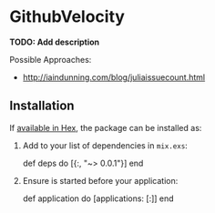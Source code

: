 # GithubVelocity

**TODO: Add description**


Possible Approaches: 
  - http://iaindunning.com/blog/juliaissuecount.html

## Installation

If [available in Hex](https://hex.pm/docs/publish), the package can be installed as:

  1. Add  to your list of dependencies in `mix.exs`:

        def deps do
          [{:, "~> 0.0.1"}]
        end

  2. Ensure  is started before your application:

        def application do
          [applications: [:]]
        end
